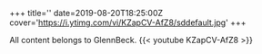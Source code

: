 +++
title=''
date=2019-08-20T18:25:00Z
cover='https://i.ytimg.com/vi/KZapCV-AfZ8/sddefault.jpg'
+++

All content belongs to GlennBeck.
{{< youtube KZapCV-AfZ8 >}}
